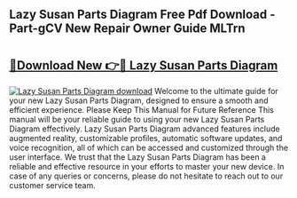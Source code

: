 ## Lazy Susan Parts Diagram Free Pdf Download - Part-gCV New Repair Owner Guide MLTrn

# <h2><a href="http://dfmi6u.blite.top/?on=Lazy+Susan+Parts+Diagram">🔗Download New 👉🔴 Lazy Susan Parts Diagram</a></h2>

[![Lazy Susan Parts Diagram download](https://i.imgur.com/lujVjoI.png)](http://dfmi6u.blite.top/?on=Lazy+Susan+Parts+Diagram)
Welcome to the ultimate guide for your new Lazy Susan Parts Diagram, designed to ensure a smooth and efficient experience. Please Keep This Manual for Future Reference This manual will be your reliable guide to using your new Lazy Susan Parts Diagram effectively. Lazy Susan Parts Diagram advanced features include augmented reality, customizable profiles, automatic software updates, and voice recognition, all of which can be accessed and customized through the user interface. We trust that the Lazy Susan Parts Diagram has been a reliable and effective resource in your efforts to master your new device. In case of any queries or concerns, please do not hesitate to reach out to our customer service team.
